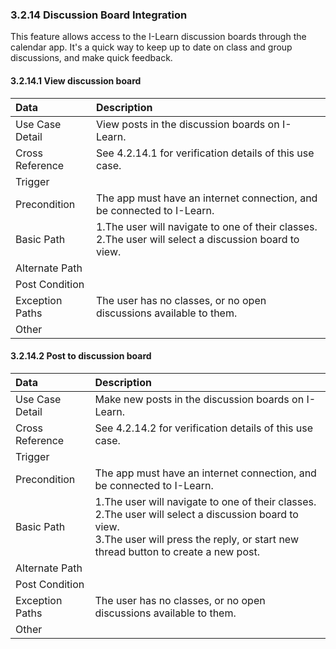 ### 3.2.14 Discussion Board Integration

This feature allows access to the I-Learn discussion boards through the calendar app. It's a quick way to keep up to date on class and group discussions, and make quick feedback.

#### 3.2.14.1 View discussion board

| Data          | Description |
|:--------------| :--------------|
|Use Case Detail| View posts in the discussion boards on I-Learn.|
|Cross Reference | See 4.2.14.1 for verification details of this use case.|
|Trigger        |  |
|Precondition   | The app must have an internet connection, and be connected to I-Learn.|
|Basic Path     | 1.The user will navigate to one of their classes. <br>2.The user will select a discussion board to view.|
|Alternate Path |  |
|Post Condition |  |
|Exception Paths| The user has no classes, or no open discussions available to them.|
|Other          |  |

#### 3.2.14.2 Post to discussion board

| Data          | Description |
|:--------------| :--------------|
|Use Case Detail| Make new posts in the discussion boards on I-Learn.|
|Cross Reference | See 4.2.14.2 for verification details of this use case.|
|Trigger        |  |
|Precondition   | The app must have an internet connection, and be connected to I-Learn.|
|Basic Path     | 1.The user will navigate to one of their classes. <br>2.The user will select a discussion board to view. <br>3.The user will press the reply, or start new thread button to create a new post.|
|Alternate Path |  |
|Post Condition |  |
|Exception Paths| The user has no classes, or no open discussions available to them.|
|Other          |  |
